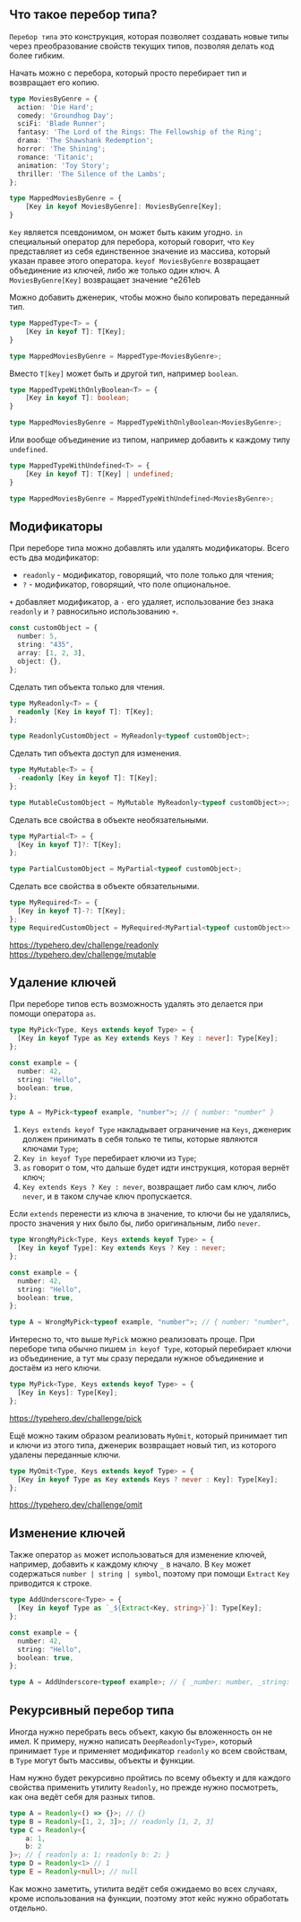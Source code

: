## Что такое перебор типа?

`Перебор типа` это конструкция, которая позволяет создавать новые типы через преобразование свойств текущих типов, позволяя делать код более гибким.

Начать можно с перебора, который просто перебирает тип и возвращает его копию. 

```ts
type MoviesByGenre = {
  action: 'Die Hard';
  comedy: 'Groundhog Day';
  sciFi: 'Blade Runner';
  fantasy: 'The Lord of the Rings: The Fellowship of the Ring';
  drama: 'The Shawshank Redemption';
  horror: 'The Shining';
  romance: 'Titanic';
  animation: 'Toy Story';
  thriller: 'The Silence of the Lambs';
};

type MappedMoviesByGenre = {
	[Key in keyof MoviesByGenre]: MoviesByGenre[Key];
}
```

`Key` является псевдонимом, он может быть каким угодно. `in` специальный оператор для перебора, который говорит, что `Key` представляет из себя единственное значение из массива, который указан правее этого оператора. `keyof MoviesByGenre` возвращает объединение из ключей, либо же только один ключ. А `MoviesByGenre[Key]` возвращает значение ^e261eb

Можно добавить дженерик, чтобы можно было копировать переданный тип.

```ts
type MappedType<T> = {
	[Key in keyof T]: T[Key];
}

type MappedMoviesByGenre = MappedType<MoviesByGenre>;
```

Вместо `T[key]` может быть и другой тип, например `boolean`.

```ts
type MappedTypeWithOnlyBoolean<T> = {
	[Key in keyof T]: boolean;
}

type MappedMoviesByGenre = MappedTypeWithOnlyBoolean<MoviesByGenre>;
```

Или вообще объединение из типом, например добавить к каждому типу `undefined`.

```ts
type MappedTypeWithUndefined<T> = {
	[Key in keyof T]: T[Key] | undefined;
}

type MappedMoviesByGenre = MappedTypeWithUndefined<MoviesByGenre>;
```

## Модификаторы

При переборе типа можно добавлять или удалять модификаторы. Всего есть два модификатор:

- `readonly` - модификатор, говорящий, что поле только для чтения;
- `?` - модификатор, говорящий, что поле опциональное.

`+` добавляет модификатор, а `-` его удаляет, использование без знака `readonly` и `?` равносильно использованию `+`.

```ts
const customObject = {
  number: 5,
  string: "435",
  array: [1, 2, 3],
  object: {},
};
```

Сделать тип объекта только для чтения.

```ts
type MyReadonly<T> = {
  readonly [Key in keyof T]: T[Key];
};

type ReadonlyCustomObject = MyReadonly<typeof customObject>;
```

Сделать тип объекта доступ для изменения.

```ts
type MyMutable<T> = {
  -readonly [Key in keyof T]: T[Key];
};

type MutableCustomObject = MyMutable MyReadonly<typeof customObject>>;
```

Сделать все свойства в объекте необязательными.

```ts
type MyPartial<T> = {
  [Key in keyof T]?: T[Key];
};

type PartialCustomObject = MyPartial<typeof customObject>;
```

Сделать все свойства в объекте обязательными.

```ts
type MyRequired<T> = {
  [Key in keyof T]-?: T[Key];
};
type RequiredCustomObject = MyRequired<MyPartial<typeof customObject>>;
```

https://typehero.dev/challenge/readonly
https://typehero.dev/challenge/mutable

## Удаление ключей

При переборе типов есть возможность удалять это делается при помощи оператора `as`.

```ts
type MyPick<Type, Keys extends keyof Type> = {
  [Key in keyof Type as Key extends Keys ? Key : never]: Type[Key];
};

const example = {
  number: 42,
  string: "Hello",
  boolean: true,
};

type A = MyPick<typeof example, "number">; // { number: "number" }
```

1. `Keys extends keyof Type` накладывает ограничение на `Keys`, дженерик должен принимать в себя только те типы, которые являются ключами `Type`;
2. `Key in keyof Type` перебирает ключи из `Type`;
3. `as` говорит о том, что дальше будет идти инструкция, которая вернёт ключ;
4. `Key extends Keys ? Key : never`, возвращает либо сам ключ, либо `never`, и в таком случае ключ пропускается.

Если `extends` перенести из ключа в значение, то ключи бы не удалялись, просто значения у них было бы, либо оригинальным, либо `never`.

```ts
type WrongMyPick<Type, Keys extends keyof Type> = {
  [Key in keyof Type]: Key extends Keys ? Key : never;
};

const example = {
  number: 42,
  string: "Hello",
  boolean: true,
};

type A = WrongMyPick<typeof example, "number">; // { number: "number", string: never, boolean: never }
```

Интересно то, что выше `MyPick` можно реализовать проще. При переборе типа обычно пишем `in keyof Type`, который перебирает ключи из объединение, а тут мы сразу передали нужное объединение и достаём из него ключи.

```ts
type MyPick<Type, Keys extends keyof Type> = {
  [Key in Keys]: Type[Key];
};
```

https://typehero.dev/challenge/pick

Ещё можно таким образом реализовать `MyOmit`, который принимает тип и ключи из этого типа, дженерик возвращает новый тип, из которого удалены переданные ключи.

```ts
type MyOmit<Type, Keys extends keyof Type> = {
  [Key in keyof Type as Key extends Keys ? never : Key]: Type[Key];
};
```

https://typehero.dev/challenge/omit

## Изменение ключей

Также оператор `as` может использоваться для изменение ключей, например, добавить к каждому ключу `_` в начало. В `Key` может содержаться `number | string | symbol`, поэтому при помощи `Extract` `Key` приводится к строке.

```ts
type AddUnderscore<Type> = {
  [Key in keyof Type as `_${Extract<Key, string>}`]: Type[Key];
};

const example = {
  number: 42,
  string: "Hello",
  boolean: true,
};

type A = AddUnderscore<typeof example>; // { _number: number, _string: string, _boolean: boolean }
```

## Рекурсивный перебор типа

Иногда нужно перебрать весь объект, какую бы вложенность он не имел. К примеру, нужно написать `DeepReadonly<Type>`, который принимает `Type` и применяет модификатор `readonly` ко всем свойствам, в `Type` могут быть массивы, объекты и функции.

Нам нужно будет рекурсивно пройтись по всему объекту и для каждого свойства применить утилиту `Readonly`, но прежде нужно посмотреть, как она ведёт себя для разных типов.

```ts
type A = Readonly<() => {}>; // {}
type B = Readonly<[1, 2, 3]>; // readonly [1, 2, 3]
type C = Readonly<{
	a: 1,
	b: 2
}>; // { readonly a: 1; readonly b: 2; }
type D = Readonly<1> // 1
type E = Readonly<null>; // null
```

Как можно заметить, утилита ведёт себя ожидаемо во всех случаях, кроме использования на функции, поэтому этот кейс нужно обработать отдельно.

